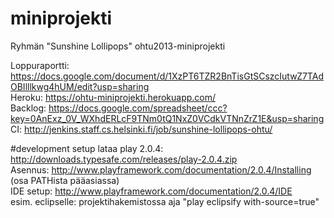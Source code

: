 miniprojekti
============

Ryhmän "Sunshine Lollipops" ohtu2013-miniprojekti  

Loppuraportti: https://docs.google.com/document/d/1XzPT6TZR2BnTisGtSCszcIutwZ7TAdOBIlllkwg4hUM/edit?usp=sharing  
Heroku: https://ohtu-miniprojekti.herokuapp.com/  
Backlog: https://docs.google.com/spreadsheet/ccc?key=0AnExz_0V_WXhdERLcF9TNm0tQ1NxZ0VCdkVTNnZrZ1E&usp=sharing  
CI: http://jenkins.staff.cs.helsinki.fi/job/sunshine-lollipops-ohtu/


#development setup
lataa play 2.0.4: http://downloads.typesafe.com/releases/play-2.0.4.zip  
Asennus: http://www.playframework.com/documentation/2.0.4/Installing (osa PATHista pääasiassa)  
IDE setup: http://www.playframework.com/documentation/2.0.4/IDE  
esim. eclipselle: projektihakemistossa aja "play eclipsify with-source=true"
